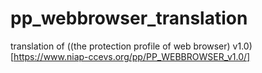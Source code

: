 # pp_webbrowser_translation
translation of ((the protection profile of web browser) v1.0)[https://www.niap-ccevs.org/pp/PP_WEBBROWSER_v1.0/]
